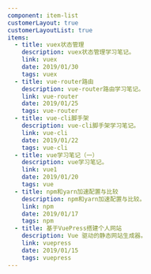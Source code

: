 ```yaml
---
component: item-list
customerLayout: true
customerLayoutList: true
items:
  - title: vuex状态管理
    description: vuex状态管理学习笔记。
    link: vuex
    date: 2019/01/30
    tags: vuex
  - title: vue-router路由
    description: vue-router路由学习笔记。
    link: vue-router
    date: 2019/01/25
    tags: vue-router
  - title: vue-cli脚手架
    description: vue-cli脚手架学习笔记。
    link: vue-cli
    date: 2019/01/22
    tags: vue-cli
  - title: vue学习笔记（一）
    description: vue学习笔记。
    link: vue1
    date: 2019/01/20
    tags: vue
  - title: npm和yarn加速配置与比较
    description: npm和yarn加速配置与比较。
    link: npm
    date: 2019/01/17
    tags: npm
  - title: 基于VuePress搭建个人网站
    description: Vue 驱动的静态网站生成器。
    link: vuepress
    date: 2019/01/15
    tags: vuepress
---
```

